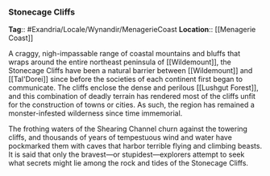 ### Stonecage Cliffs
**Tag**:: #Exandria/Locale/Wynandir/MenagerieCoast
**Location**:: [[Menagerie Coast]]

A craggy, nigh-impassable range of coastal mountains and bluffs that wraps around the entire northeast peninsula of [[Wildemount]], the Stonecage Cliffs have been a natural barrier between [[Wildemount]] and [[Tal'Dorei]] since before the societies of each continent first began to communicate. The cliffs enclose the dense and perilous [[Lushgut Forest]], and this combination of deadly terrain has rendered most of the cliffs unfit for the construction of towns or cities. As such, the region has remained a monster-infested wilderness since time immemorial.

The frothing waters of the Shearing Channel churn against the towering cliffs, and thousands of years of tempestuous wind and water have pockmarked them with caves that harbor terrible flying and climbing beasts. It is said that only the bravest—or stupidest—explorers attempt to seek what secrets might lie among the rock and tides of the Stonecage Cliffs.